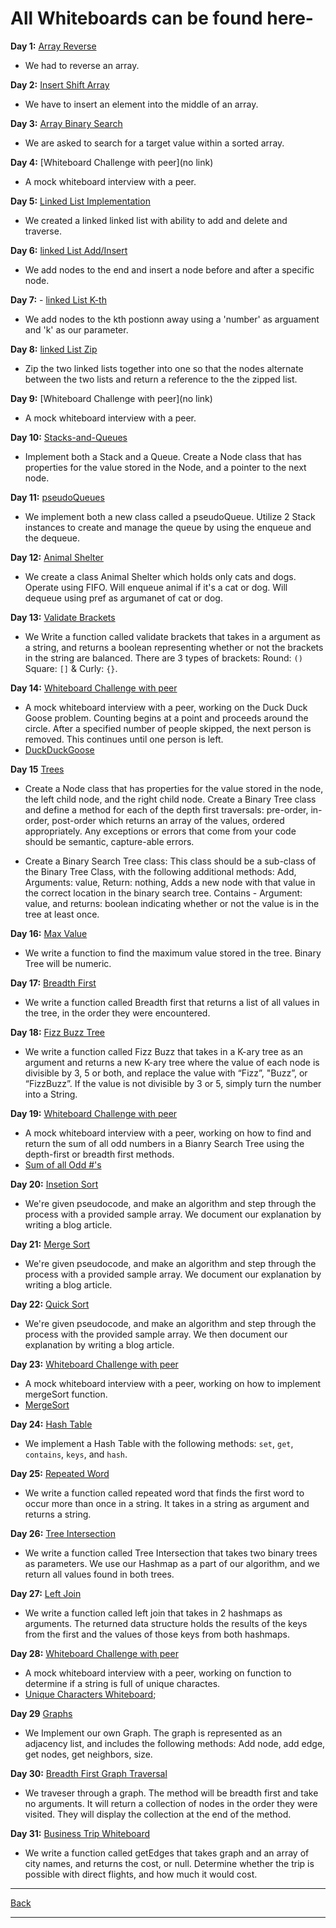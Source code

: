 # All Whiteboards can be found here-

**Day 1:** [Array Reverse](/assets/array-reverse.png)

- We had to reverse an array.

**Day 2:** [Insert Shift Array](/assets/insert-shift-array.png)

- We have to insert an element into the middle of an array.

**Day 3:** [Array Binary Search](/assets/array-binary-search.png)

- We are asked to search for a target value within a sorted array.

**Day 4:** [Whiteboard Challenge with peer](no link)

- A mock whiteboard interview with a peer.

**Day 5:** [Linked List Implementation](/assets/Linked-lists.png)

- We created a linked linked list with ability to add and delete and traverse.

**Day 6:** [linked List Add/Insert](/assets/Linked-lists.png)

- We add nodes to the end and insert a node before and after a specific node.

**Day 7:** - [linked List K-th](/assets/linked-list-kth.png)

- We add nodes to the kth postionn away using a 'number' as arguament and 'k' as our parameter.

**Day 8:** [linked List Zip](/assets/LLZiplist.png)

- Zip the two linked lists together into one so that the nodes alternate between the two lists and return a reference to the the zipped list.

**Day 9:** [Whiteboard Challenge with peer](no link)

- A mock whiteboard interview with a peer.

**Day 10:** [Stacks-and-Queues](/assets/stacks-and-queues.png)

- Implement both a Stack and a Queue. Create a Node class that has properties for the value stored in the Node, and a pointer to the next node.

**Day 11:** [pseudoQueues](/assets/stacks-and-queues.png)

- We implement both a new class called a pseudoQueue. Utilize 2 Stack instances to create and manage the queue by using the enqueue and the dequeue.

**Day 12:** [Animal Shelter](/assets/AnimalShelter.png)

- We create a class Animal Shelter which holds only cats and dogs. Operate using FIFO. Will enqueue animal if it's a cat or dog. Will dequeue using pref as argumanet of cat or dog.

**Day 13:** [Validate Brackets](/assets/ValidateBracket.png)

- We Write a function called validate brackets that takes in a argument as a string, and returns a boolean representing whether or not the brackets in the string are balanced. There are 3 types of brackets: Round: `()` Square: `[]` & Curly: `{}`.

**Day 14:** [Whiteboard Challenge with peer](/assets/Wtbrd.challenge-14.png)

- A mock whiteboard interview with a peer, working on the Duck Duck Goose problem. Counting begins at a point and proceeds around the circle. After a specified number of people skipped, the next person is removed. This continues until one person is left.
- [DuckDuckGoose](/assets/Wtbrd.challenge-14.png)

**Day 15** [Trees](/assets/tree.png)

- Create a Node class that has properties for the value stored in the node, the left child node, and the right child node. Create a Binary Tree class and define a method for each of the depth first traversals: pre-order, in-order,
post-order which returns an array of the values, ordered appropriately. Any exceptions or errors that come from your code should be semantic, capture-able errors.

- Create a Binary Search Tree class: This class should be a sub-class of the Binary Tree Class, with the following additional methods: Add, Arguments: value, Return: nothing, Adds a new node with that value in the correct location in the binary search tree. Contains - Argument: value, and returns: boolean indicating whether or not the value is in the tree at least once.

**Day 16:** [Max Value](/assets/MaxValue.png)

- We write a function to find the maximum value stored in the tree. Binary Tree will be numeric.

**Day 17:** [Breadth First](/assets/breadth-first.png)

- We write a function called Breadth first that returns a list of all values in the tree, in the order they were encountered.

**Day 18:** [Fizz Buzz Tree](/assets/fizz-buzz.png)

- We write a function called Fizz Buzz that takes in a K-ary tree as an argument and returns a new K-ary tree where the value of each node is divisible by 3, 5 or both, and replace the value with “Fizz”, "Buzz”, or “FizzBuzz”. If the value is not divisible by 3 or 5, simply turn the number into a String.

**Day 19:** [Whiteboard Challenge with peer](/assets/Wtbrd.challenge-19.png)

- A mock whiteboard interview with a peer, working on how to find and return the sum of all odd numbers in a Bianry Search Tree using the depth-first or breadth first methods.
- [Sum of all Odd #'s](/assets/Wtbrd.challenge-19.png)

**Day 20:** [Insetion Sort](/assets/insertionSort/InsertionSort.png)

- We're given pseudocode, and make an algorithm and step through the process with a provided sample array. We document our explanation by writing a blog article.

**Day 21:** [Merge Sort](/assets/mergeSort/mergeSort.png)

- We're given pseudocode, and make an algorithm and step through the process with a provided sample array. We document our explanation by writing a blog article.

**Day 22:** [Quick Sort](/assets/quickSort/QuickSort.png)

- We're given pseudocode, and make an algorithm and step through the process with the provided sample array. We then document our explanation by writing a blog article.

**Day 23:** [Whiteboard Challenge with peer](/assets/Wtbrd.challenge-23.png)

- A mock whiteboard interview with a peer, working on how to implement mergeSort function.
- [MergeSort](/assets/Wtbrd.challenge-23.png)

**Day 24:** [Hash Table](/assets/hashtable.png)

- We implement a Hash Table with the following methods: `set`, `get`, `contains`, `keys`, and `hash`.

**Day 25:** [Repeated Word](/assets/Repeated-word.png)

- We write a function called repeated word that finds the first word to occur more than once in a string. It takes in a string as argument and returns a string.

**Day 26:** [Tree Intersection](/assets/TreeIntersection.png)

- We write a function called Tree Intersection that takes two binary trees as parameters. We use our Hashmap as a part of our algorithm, and we return all values found in both trees.

**Day 27:** [Left Join](../assets/Left-join.png)

- We write a function called left join that takes in 2 hashmaps as arguments. The returned data structure holds the results of the keys from the first and the values of those keys from both hashmaps.

**Day 28:** [Whiteboard Challenge with peer](../assets/Wtbrd.challenge-34.png)

- A mock whiteboard interview with a peer, working on function to determine if a string is full of unique charactes.
- [Unique Characters Whiteboard](/assets/Wtbrd.challenge-34.png);

**Day 29** [Graphs](../assets/graphs.png)

- We Implement our own Graph. The graph is represented as an adjacency list, and includes the following methods: Add node, add edge, get nodes, get neighbors, size.

**Day 30:** [Breadth First Graph Traversal](../assets/breadth-1st-graph.png)

- We traveser through a graph. The method will be breadth first and take no arguments. It will return a collection of nodes in the order they were visited. They will display the collection at the end of the method.

**Day 31:** [Business Trip Whiteboard](../assets/Graph-businessTrip.png)

- We write a function called getEdges that takes graph and an array of city names, and returns the cost, or null. Determine whether the trip is possible with direct flights, and how much it would cost.

---
[Back](/README.md)

---
